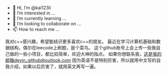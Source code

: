 - 👋 Hi, I’m @kai123li
- 👀 I’m interested in ...
- 🌱 I’m currently learning ...
- 💞️ I’m looking to collaborate on ...
- 📫 How to reach me ...

<!---
kai123li/kai123li is a ✨ special ✨ repository because its `README.md` (this file) appears on your GitHub profile.
You can click the Preview link to take a look at your changes.
--->


我对c++感兴趣，希望能结识更多喜欢c++的朋友。
最近在学习计算机基础和数据结构，偶尔在leecode上刷题，是个菜鸟。
这个github账号上会上传一些我自己做的一些小项目，都比较简单，欢迎大神的指点。
如果你想联系我，这是我的邮箱devin_github@outlook.com
因为英语不是特别厉害，所以就用中文写的自我介绍，如果以后厉害了，就用英文再写一遍。
